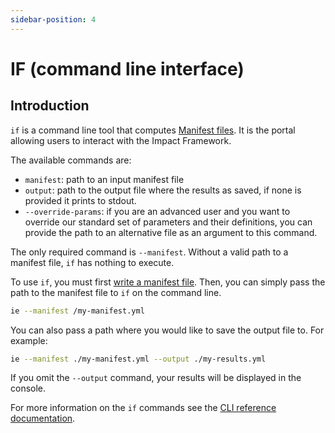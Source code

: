 ```yaml
---
sidebar-position: 4
---
```


# IF (command line interface)

## Introduction

`if` is a command line tool that computes [Manifest files](manifest-file.md).
It is the portal allowing users to interact with the Impact Framework.

The available commands are:

- `manifest`: path to an input manifest file
- `output`: path to the output file where the results as saved, if none is provided it prints to stdout.
- `--override-params`: if you are an advanced user and you want to override our standard set of parameters and their definitions, you can provide the path to an alternative file as an argument to this command.

The only required command is `--manifest`. Without a valid path to a manifest file, `if` has nothing to execute.

To use `if`, you must first [write a manifest file](../users/how-to-write-manifests.md). Then, you can simply pass the path to the manifest file to `if` on the command line. 

```sh
ie --manifest /my-manifest.yml
```

You can also pass a path where you would like to save the output file to. For example:

```sh
ie --manifest ./my-manifest.yml --output ./my-results.yml
```

If you omit the `--output` command, your results will be displayed in the console.

For more information on the `if` commands see the [CLI reference documentation](../reference/cli.md).
